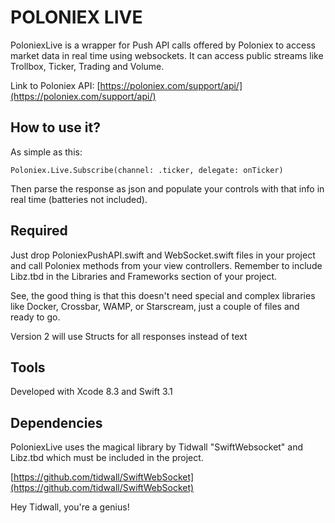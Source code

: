 # POLONIEX LIVE

PoloniexLive is a wrapper for Push API calls offered by Poloniex to access market data in real time using websockets. It can access public streams like Trollbox, Ticker, Trading and Volume.

Link to Poloniex API: [https://poloniex.com/support/api/](https://poloniex.com/support/api/)

## How to use it? 

As simple as this:

    Poloniex.Live.Subscribe(channel: .ticker, delegate: onTicker)

Then parse the response as json and populate your controls with that info in real time (batteries not included).

## Required

Just drop PoloniexPushAPI.swift and WebSocket.swift files in your project and call Poloniex methods from your view controllers. Remember to include Libz.tbd in the Libraries and Frameworks section of your project.

See, the good thing is that this doesn't need special and complex libraries like Docker, Crossbar, WAMP, or Starscream, just a couple of files and ready to go.

Version 2 will use Structs for all responses instead of text

## Tools

Developed with Xcode 8.3 and Swift 3.1

## Dependencies

PoloniexLive uses the magical library by Tidwall "SwiftWebsocket" and Libz.tbd which must be included in the project.

[https://github.com/tidwall/SwiftWebSocket](https://github.com/tidwall/SwiftWebSocket)

Hey Tidwall, you're a genius!
